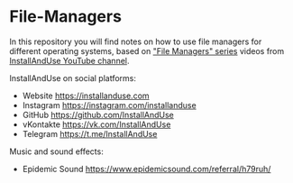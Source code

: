 # File-Managers
In this repository you will find notes on how to use file managers for different operating systems,
based on ["File Managers" series](https://geni.us/gJnNca) videos
from [InstallAndUse YouTube channel](https://geni.us/WvxAdmi).


InstallAndUse on social platforms:
- Website https://installanduse.com
- Instagram https://instagram.com/installanduse
- GitHub https://github.com/InstallAndUse
- vKontakte https://vk.com/InstallAndUse
- Telegram https://t.me/InstallAndUse


Music and sound effects:
- Epidemic Sound https://www.epidemicsound.com/referral/h79ruh/
